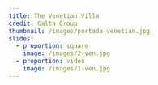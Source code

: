 ```yaml
---
title: The Venetian Villa
credit: Calta Group
thumbnail: /images/portada-venetian.jpg
slides:
  - proportion: square
    image: /images/2-ven.jpg
  - proportion: video
    image: /images/1-ven.jpg
---
```

